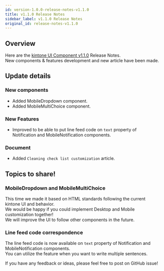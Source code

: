```yaml
---
id: version-1.0.0-release-notes-v1.1.0
title: v1.1.0 Release Notes
sidebar_label: v1.1.0 Release Notes
original_id: release-notes-v1.1.0
---
```


## Overview

Here are the [kintone UI Component v1.1.0](https://github.com/kintone-labs/kintone-ui-component/releases/tag/v1.1.0) Release Notes.<br>
New components & features development and new article have been made.

## Update details
### New components
- Added MobileDropdown component.
- Added MobileMultiChoice component.

### New Features
- Improved to be able to put line feed code on `text` property of Notification and MobileNotification components.

### Document
- Added `Cleaning check list customization` article.

## Topics to share!
### MobileDropdown and MobileMultiChoice
This time we made it based on HTML standards following the current kintone UI and behavior.<br>
We would be happy if you could implement Desktop and Mobile customization together!<br>
We will improve the UI to follow other components in the future.

### Line feed code correspondence
The line feed code is now available on `text` property of Notification and MobileNotification components.<br>
You can utilize the feature when you want to write multiple sentences.

If you have any feedback or ideas, please feel free to post on GitHub issue!
